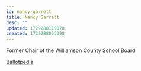```yaml
---
id: nancy-garrett
title: Nancy Garrett
desc: ""
updated: 1729288119078
created: 1729288055398
---
```


Former Chair of the Williamson County School Board

[Ballotpedia](https://ballotpedia.org/Nancy_Garrett)
